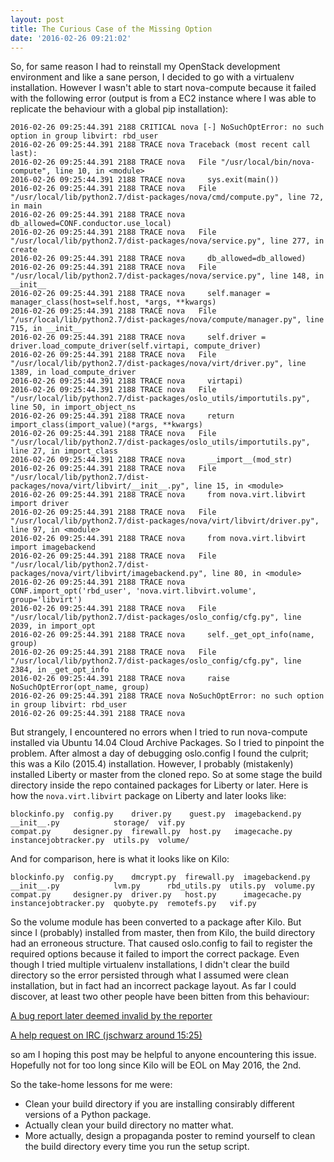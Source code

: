 ```yaml
---
layout: post
title: The Curious Case of the Missing Option
date: '2016-02-26 09:21:02'
---
```

So, for same reason I had to reinstall my OpenStack development environment and like a sane person, I decided to go with a virtualenv installation. However I wasn't able to start nova-compute because it failed with the following error (output is from a EC2 instance where I was able to replicate the behaviour with a global pip installation):

    2016-02-26 09:25:44.391 2188 CRITICAL nova [-] NoSuchOptError: no such option in group libvirt: rbd_user
    2016-02-26 09:25:44.391 2188 TRACE nova Traceback (most recent call last):
    2016-02-26 09:25:44.391 2188 TRACE nova   File "/usr/local/bin/nova-compute", line 10, in <module>
    2016-02-26 09:25:44.391 2188 TRACE nova     sys.exit(main())
    2016-02-26 09:25:44.391 2188 TRACE nova   File "/usr/local/lib/python2.7/dist-packages/nova/cmd/compute.py", line 72, in main
    2016-02-26 09:25:44.391 2188 TRACE nova     db_allowed=CONF.conductor.use_local)
    2016-02-26 09:25:44.391 2188 TRACE nova   File "/usr/local/lib/python2.7/dist-packages/nova/service.py", line 277, in create
    2016-02-26 09:25:44.391 2188 TRACE nova     db_allowed=db_allowed)
    2016-02-26 09:25:44.391 2188 TRACE nova   File "/usr/local/lib/python2.7/dist-packages/nova/service.py", line 148, in __init__
    2016-02-26 09:25:44.391 2188 TRACE nova     self.manager = manager_class(host=self.host, *args, **kwargs)
    2016-02-26 09:25:44.391 2188 TRACE nova   File "/usr/local/lib/python2.7/dist-packages/nova/compute/manager.py", line 715, in __init__
    2016-02-26 09:25:44.391 2188 TRACE nova     self.driver = driver.load_compute_driver(self.virtapi, compute_driver)
    2016-02-26 09:25:44.391 2188 TRACE nova   File "/usr/local/lib/python2.7/dist-packages/nova/virt/driver.py", line 1389, in load_compute_driver
    2016-02-26 09:25:44.391 2188 TRACE nova     virtapi)
    2016-02-26 09:25:44.391 2188 TRACE nova   File "/usr/local/lib/python2.7/dist-packages/oslo_utils/importutils.py", line 50, in import_object_ns
    2016-02-26 09:25:44.391 2188 TRACE nova     return import_class(import_value)(*args, **kwargs)
    2016-02-26 09:25:44.391 2188 TRACE nova   File "/usr/local/lib/python2.7/dist-packages/oslo_utils/importutils.py", line 27, in import_class
    2016-02-26 09:25:44.391 2188 TRACE nova     __import__(mod_str)
    2016-02-26 09:25:44.391 2188 TRACE nova   File "/usr/local/lib/python2.7/dist-packages/nova/virt/libvirt/__init__.py", line 15, in <module>
    2016-02-26 09:25:44.391 2188 TRACE nova     from nova.virt.libvirt import driver
    2016-02-26 09:25:44.391 2188 TRACE nova   File "/usr/local/lib/python2.7/dist-packages/nova/virt/libvirt/driver.py", line 97, in <module>
    2016-02-26 09:25:44.391 2188 TRACE nova     from nova.virt.libvirt import imagebackend
    2016-02-26 09:25:44.391 2188 TRACE nova   File "/usr/local/lib/python2.7/dist-packages/nova/virt/libvirt/imagebackend.py", line 80, in <module>
    2016-02-26 09:25:44.391 2188 TRACE nova     CONF.import_opt('rbd_user', 'nova.virt.libvirt.volume', group='libvirt')
    2016-02-26 09:25:44.391 2188 TRACE nova   File "/usr/local/lib/python2.7/dist-packages/oslo_config/cfg.py", line 2039, in import_opt
    2016-02-26 09:25:44.391 2188 TRACE nova     self._get_opt_info(name, group)
    2016-02-26 09:25:44.391 2188 TRACE nova   File "/usr/local/lib/python2.7/dist-packages/oslo_config/cfg.py", line 2384, in _get_opt_info
    2016-02-26 09:25:44.391 2188 TRACE nova     raise NoSuchOptError(opt_name, group)
    2016-02-26 09:25:44.391 2188 TRACE nova NoSuchOptError: no such option in group libvirt: rbd_user
    2016-02-26 09:25:44.391 2188 TRACE nova 

But strangely, I encountered no errors when I tried to run nova-compute installed via Ubuntu 14.04 Cloud Archive Packages. So I tried to pinpoint the problem. After almost a day of debugging oslo.config I found the culprit; this was a Kilo (2015.4) installation. However, I probably (mistakenly) installed Liberty or master from the cloned repo. So at some stage the build directory inside the repo contained packages for Liberty or later. Here is how the `nova.virt.libvirt` package on Liberty and later looks like:

    blockinfo.py  config.py    driver.py    guest.py  imagebackend.py  __init__.py            storage/  vif.py
    compat.py     designer.py  firewall.py  host.py   imagecache.py    instancejobtracker.py  utils.py  volume/

And for comparison, here is what it looks like on Kilo:

    blockinfo.py  config.py    dmcrypt.py  firewall.py  imagebackend.py  __init__.py            lvm.py      rbd_utils.py  utils.py  volume.py
    compat.py     designer.py  driver.py   host.py      imagecache.py    instancejobtracker.py  quobyte.py  remotefs.py   vif.py

So the volume module has been converted to a package after Kilo. But since I (probably) installed from master, then from Kilo, the build directory had an erroneous structure. That caused oslo.config to fail to register the required options because it failed to import the correct package. Even though I tried multiple virtualenv installations, I didn't clear the build directory so the error persisted through what I assumed were clean installation, but in fact had an incorrect package layout. As far I could discover, at least two other people have been bitten from this behaviour:


[A bug report later deemed invalid by the reporter][bug]

[A help request on IRC (jschwarz around 15:25)][irc]

so am I hoping this post may be helpful to anyone encountering this issue. Hopefully not for too long since Kilo will be EOL on May 2016, the 2nd.

So the take-home lessons for me were:

* Clean your build directory if you are installing consirably different versions of a Python package.
* Actually clean your build directory no matter what.
* More actually, design a propaganda poster to remind yourself to clean the build directory every time you run the setup script.


[bug]: https://bugs.launchpad.net/nova/+bug/1304762
[irc]: http://eavesdrop.openstack.org/irclogs/%23openstack-nova/%23openstack-nova.2015-08-17.log.html 
